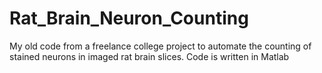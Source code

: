 # Rat_Brain_Neuron_Counting
My old code from a freelance college project to automate the counting of stained neurons in imaged rat brain slices. Code is written in Matlab
